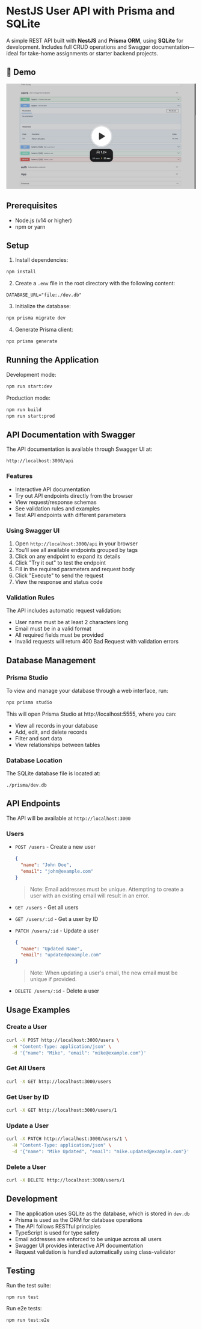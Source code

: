 # NestJS User API with Prisma and SQLite

A simple REST API built with **NestJS** and **Prisma ORM**, using **SQLite** for development. Includes full CRUD operations and Swagger documentation—ideal for take-home assignments or starter backend projects.


## 🎥 Demo

[![Watch Demo](./assets/loom-demo.png)](https://www.loom.com/share/48eabab0a8a04d4096414268c60df696?sid=93993440-6392-4707-869b-424cc48197bb)





## Prerequisites

- Node.js (v14 or higher)
- npm or yarn

## Setup

1. Install dependencies:
```bash
npm install
```

2. Create a `.env` file in the root directory with the following content:
```
DATABASE_URL="file:./dev.db"
```

3. Initialize the database:
```bash
npx prisma migrate dev
```

4. Generate Prisma client:
```bash
npx prisma generate
```

## Running the Application

Development mode:
```bash
npm run start:dev
```

Production mode:
```bash
npm run build
npm run start:prod
```

## API Documentation with Swagger

The API documentation is available through Swagger UI at:
```
http://localhost:3000/api
```

### Features
- Interactive API documentation
- Try out API endpoints directly from the browser
- View request/response schemas
- See validation rules and examples
- Test API endpoints with different parameters

### Using Swagger UI
1. Open `http://localhost:3000/api` in your browser
2. You'll see all available endpoints grouped by tags
3. Click on any endpoint to expand its details
4. Click "Try it out" to test the endpoint
5. Fill in the required parameters and request body
6. Click "Execute" to send the request
7. View the response and status code


### Validation Rules
The API includes automatic request validation:
- User name must be at least 2 characters long
- Email must be in a valid format
- All required fields must be provided
- Invalid requests will return 400 Bad Request with validation errors

## Database Management

### Prisma Studio
To view and manage your database through a web interface, run:
```bash
npx prisma studio
```
This will open Prisma Studio at http://localhost:5555, where you can:
- View all records in your database
- Add, edit, and delete records
- Filter and sort data
- View relationships between tables

### Database Location
The SQLite database file is located at:
```
./prisma/dev.db
```

## API Endpoints

The API will be available at `http://localhost:3000`

### Users

- `POST /users` - Create a new user
  ```json
  {
    "name": "John Doe",
    "email": "john@example.com"
  }
  ```
  > Note: Email addresses must be unique. Attempting to create a user with an existing email will result in an error.

- `GET /users` - Get all users

- `GET /users/:id` - Get a user by ID

- `PATCH /users/:id` - Update a user
  ```json
  {
    "name": "Updated Name",
    "email": "updated@example.com"
  }
  ```
  > Note: When updating a user's email, the new email must be unique if provided.

- `DELETE /users/:id` - Delete a user

## Usage Examples

### Create a User
```bash
curl -X POST http://localhost:3000/users \
  -H "Content-Type: application/json" \
  -d '{"name": "Mike", "email": "mike@example.com"}'
```

### Get All Users
```bash
curl -X GET http://localhost:3000/users
```

### Get User by ID
```bash
curl -X GET http://localhost:3000/users/1
```

### Update a User
```bash
curl -X PATCH http://localhost:3000/users/1 \
  -H "Content-Type: application/json" \
  -d '{"name": "Mike Updated", "email": "mike.updated@example.com"}'
```

### Delete a User
```bash
curl -X DELETE http://localhost:3000/users/1
```

## Development

- The application uses SQLite as the database, which is stored in `dev.db`
- Prisma is used as the ORM for database operations
- The API follows RESTful principles
- TypeScript is used for type safety
- Email addresses are enforced to be unique across all users
- Swagger UI provides interactive API documentation
- Request validation is handled automatically using class-validator

## Testing

Run the test suite:
```bash
npm run test
```

Run e2e tests:
```bash
npm run test:e2e
```
